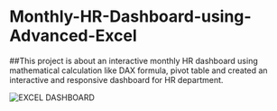 # Monthly-HR-Dashboard-using-Advanced-Excel
##This project is about an interactive monthly HR dashboard using mathematical calculation like DAX formula, pivot table and created an interactive and responsive dashboard for HR department.

![EXCEL DASHBOARD](https://user-images.githubusercontent.com/91481737/211205083-cab71b37-bf72-448e-8ff9-9cf3025e663a.PNG)

